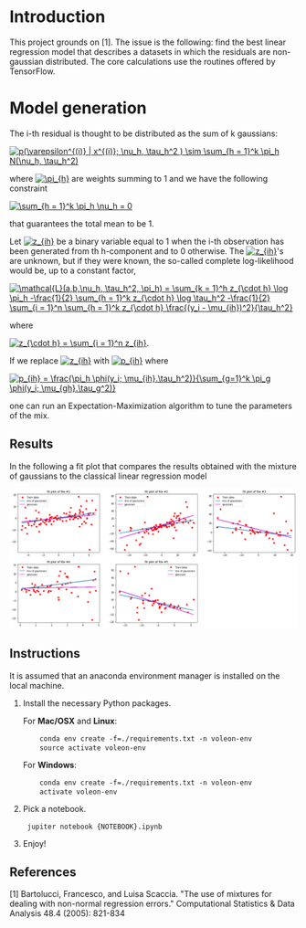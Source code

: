 [//]: # (Image References)
[image1]: ./grafo.png "Output"

# Introduction

This project grounds on [1]. The issue is the following: find the best linear regression model that describes  a datasets in which the residuals are non-gaussian distributed. The core calculations use the routines offered by TensorFlow.


# Model generation

The i-th residual is thought to be distributed as the sum of k gaussians:

<a href="https://www.codecogs.com/eqnedit.php?latex=p(\varepsilon^{(i)}&space;|&space;x^{(i)};&space;\nu_h,&space;\tau_h^2&space;)&space;\sim&space;\sum_{h&space;=&space;1}^k&space;\pi_h&space;N(\nu_h,&space;\tau_h^2)" target="_blank"><img src="https://latex.codecogs.com/gif.latex?p(\varepsilon^{(i)}&space;|&space;x^{(i)};&space;\nu_h,&space;\tau_h^2&space;)&space;\sim&space;\sum_{h&space;=&space;1}^k&space;\pi_h&space;N(\nu_h,&space;\tau_h^2)" title="p(\varepsilon^{(i)} | x^{(i)}; \nu_h, \tau_h^2 ) \sim \sum_{h = 1}^k \pi_h N(\nu_h, \tau_h^2)" /></a>

where <a href="https://www.codecogs.com/eqnedit.php?latex=\pi_{h}" target="_blank"><img src="https://latex.codecogs.com/gif.latex?\pi_{h}" title="\pi_{h}" /></a> are weights summing to 1 and we have the following constraint

<a href="https://www.codecogs.com/eqnedit.php?latex=\sum_{h&space;=&space;1}^k&space;\pi_h&space;\nu_h&space;=&space;0" target="_blank"><img src="https://latex.codecogs.com/gif.latex?\sum_{h&space;=&space;1}^k&space;\pi_h&space;\nu_h&space;=&space;0" title="\sum_{h = 1}^k \pi_h \nu_h = 0" /></a>

that guarantees the total mean to be 1. 

Let <a href="https://www.codecogs.com/eqnedit.php?latex=z_{ih}" target="_blank"><img src="https://latex.codecogs.com/gif.latex?z_{ih}" title="z_{ih}" /></a>  be a binary variable equal to 1 when the i-th observation has been generated from th h-component
and to 0 otherwise. The <a href="https://www.codecogs.com/eqnedit.php?latex=z_{ih}" target="_blank"><img src="https://latex.codecogs.com/gif.latex?z_{ih}" title="z_{ih}" /></a>'s are unknown, but if they were known, the so-called complete log-likelihood
would be, up to a constant factor,


<a href="https://www.codecogs.com/eqnedit.php?latex=\mathcal{L}(a,b,\nu_h,&space;\tau_h^2,&space;\pi_h)&space;=&space;\sum_{k&space;=&space;1}^h&space;z_{\cdot&space;h}&space;\log&space;\pi_h&space;-\frac{1}{2}&space;\sum_{h&space;=&space;1}^k&space;z_{\cdot&space;h}&space;\log&space;\tau_h^2&space;-\frac{1}{2}&space;\sum_{i&space;=&space;1}^n&space;\sum_{h&space;=&space;1}^k&space;z_{\cdot&space;h}&space;\frac{(y_i&space;-&space;\mu_{ih})^2}{\tau_h^2}" target="_blank"><img src="https://latex.codecogs.com/gif.latex?\mathcal{L}(a,b,\nu_h,&space;\tau_h^2,&space;\pi_h)&space;=&space;\sum_{k&space;=&space;1}^h&space;z_{\cdot&space;h}&space;\log&space;\pi_h&space;-\frac{1}{2}&space;\sum_{h&space;=&space;1}^k&space;z_{\cdot&space;h}&space;\log&space;\tau_h^2&space;-\frac{1}{2}&space;\sum_{i&space;=&space;1}^n&space;\sum_{h&space;=&space;1}^k&space;z_{\cdot&space;h}&space;\frac{(y_i&space;-&space;\mu_{ih})^2}{\tau_h^2}" title="\mathcal{L}(a,b,\nu_h, \tau_h^2, \pi_h) = \sum_{k = 1}^h z_{\cdot h} \log \pi_h -\frac{1}{2} \sum_{h = 1}^k z_{\cdot h} \log \tau_h^2 -\frac{1}{2} \sum_{i = 1}^n \sum_{h = 1}^k z_{\cdot h} \frac{(y_i - \mu_{ih})^2}{\tau_h^2}" /></a>

where 

<a href="https://www.codecogs.com/eqnedit.php?latex=z_{\cdot&space;h}&space;=&space;\sum_{i&space;=&space;1}^n&space;z_{ih}" target="_blank"><img src="https://latex.codecogs.com/gif.latex?z_{\cdot&space;h}&space;=&space;\sum_{i&space;=&space;1}^n&space;z_{ih}" title="z_{\cdot h} = \sum_{i = 1}^n z_{ih}" /></a>.

If we replace <a href="https://www.codecogs.com/eqnedit.php?latex=z_{ih}" target="_blank"><img src="https://latex.codecogs.com/gif.latex?z_{ih}" title="z_{ih}" /></a> with <a href="https://www.codecogs.com/eqnedit.php?latex=p_{ih}" target="_blank"><img src="https://latex.codecogs.com/gif.latex?p_{ih}" title="p_{ih}" /></a> where

<a href="https://www.codecogs.com/eqnedit.php?latex=p_{ih}&space;=&space;\frac{\pi_h&space;\phi(y_i;&space;\mu_{ih}.\tau_h^2)}{\sum_{g=1}^k&space;\pi_g&space;\phi(y_i;&space;\mu_{gh}.\tau_g^2)}" target="_blank"><img src="https://latex.codecogs.com/gif.latex?p_{ih}&space;=&space;\frac{\pi_h&space;\phi(y_i;&space;\mu_{ih}.\tau_h^2)}{\sum_{g=1}^k&space;\pi_g&space;\phi(y_i;&space;\mu_{gh}.\tau_g^2)}" title="p_{ih} = \frac{\pi_h \phi(y_i; \mu_{ih}.\tau_h^2)}{\sum_{g=1}^k \pi_g \phi(y_i; \mu_{gh}.\tau_g^2)}" /></a>

one can run an Expectation-Maximization algorithm to tune the parameters of the mix.

## Results

In the following a fit plot that compares the results obtained with the mixture of gaussians to the classical linear regression
model

![Output][image1]

## Instructions

It is assumed that an anaconda environment manager is installed on the local machine. 

1. Install the necessary Python packages.  

	For __Mac/OSX__  and __Linux__:
	```
		conda env create -f=./requirements.txt -n voleon-env
		source activate voleon-env
	```
	
	For __Windows__:
	```
		conda env create -f=./requirements.txt -n voleon-env
		activate voleon-env
	```
2. Pick a notebook.  

		jupiter notebook {NOTEBOOK}.ipynb

3. Enjoy!

## References

[1] Bartolucci, Francesco, and Luisa Scaccia. "The use of mixtures for dealing with non-normal regression errors." Computational Statistics & Data Analysis 48.4 (2005): 821-834


